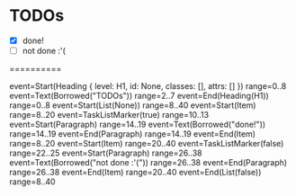 # TODOs
- [x] done!
- [ ] not done :'(

==========

event=Start(Heading { level: H1, id: None, classes: [], attrs: [] }) range=0..8
event=Text(Borrowed("TODOs")) range=2..7
event=End(Heading(H1)) range=0..8
event=Start(List(None)) range=8..40
event=Start(Item) range=8..20
event=TaskListMarker(true) range=10..13
event=Start(Paragraph) range=14..19
event=Text(Borrowed("done!")) range=14..19
event=End(Paragraph) range=14..19
event=End(Item) range=8..20
event=Start(Item) range=20..40
event=TaskListMarker(false) range=22..25
event=Start(Paragraph) range=26..38
event=Text(Borrowed("not done :'(")) range=26..38
event=End(Paragraph) range=26..38
event=End(Item) range=20..40
event=End(List(false)) range=8..40

